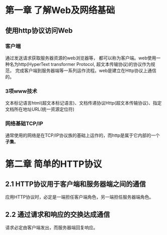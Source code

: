 # 第一章 了解Web及网络基础

## 使用http协议访问Web

### 客户端

通过发送请求获取服务器资源的web浏览器等， 都可以称为客户端。web使用一种名为http(HyperText transformer Protocol, 超文本传输协议)的协议作为规范， 完成客户端到服务器端等一系列运作流程。web是建立在Http协议上通信的。



### 3项www技术

文本标记语言html(超文本标记语言)、文档传递协议Http(超文本传输协议)、指定文档所在地址URL(统一资源定位符)



### 网络基础TCP/IP

通常使用的网络是在TCP/IP协议族的基础上运作的，而http是属于它内部的一个**子集**。





# 第二章 简单的HTTP协议

## 2.1 HTTP协议用于客户端和服务器端之间的通信

应用HTTP协议时，必定是一端担任客户端角色，另一端担任服务器端角色。



## 2.2 通过请求和响应的交换达成通信

请求必定由客户端发出，而服务器端回复响应。